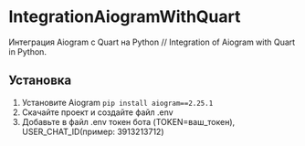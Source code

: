 # IntegrationAiogramWithQuart
Интеграция Aiogram с Quart на Python // Integration of Aiogram with Quart in Python.

## Установка
1. Установите Aiogram
```pip install aiogram==2.25.1``` 
2. Скачайте проект и создайте файл .env
3. Добавьте в файл .env токен бота (TOKEN=ваш_токен), USER_CHAT_ID(пример: 3913213712)
